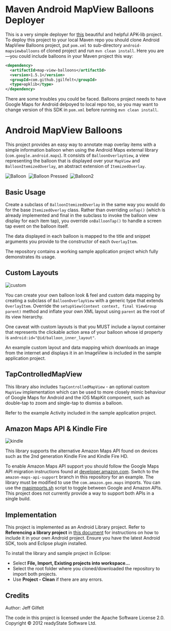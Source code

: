 # Maven Android MapView Balloons Deployer

This is a very simple deployer for [this](https://github.com/jgilfelt/android-mapviewballoons) beautiful and helpful APK-lib project. To deploy this project to your local Maven repo you should clone Android MapView Balloons project, put `pom.xml` to sub-directory `android-mapviewballoons` of cloned project and run `mvn clean install`. Here you are—you could include balloons in your Maven project this way:

```xml
<dependency>
  <artifactId>map-view-balloons</artifactId>
  <version>1.5.1</version>
  <groupId>com.github.jgilfelt</groupId>
  <type>apklib</type>
</dependency>
```

There are some troubles you could be faced. Balloons project needs to have Google Maps for Android delpoyed to local repo too, so you may want to change version of this SDK in `pom.xml` before running `mvn clean install`.


Android MapView Balloons
========================

This project provides an easy way to annotate map overlay items with a simple information balloon when using the Android Maps external library (`com.google.android.maps`). It consists of `BalloonOverlayView`, a view representing the balloon that is displayed over your `MapView` and `BalloonItemizedOverlay`, an abstract extension of `ItemizedOverlay`.

![Balloon](http://jeffgilfelt.com/mapviewballoons/mvb-1a.png "Balloon")&nbsp;
![Balloon Pressed](http://jeffgilfelt.com/mapviewballoons/mvb-2a.png "Balloon Pressed")&nbsp;
![Balloon2](http://jeffgilfelt.com/mapviewballoons/mvb-3a.png "Balloon Disclose")

Basic Usage
-----------

Create a subclass of `BalloonItemizedOverlay` in the same way you would do for the base `ItemizedOverlay` class. Rather than overriding `onTap()` (which is already implemented and final in the subclass to invoke the balloon view display for each item tap), you override `onBalloonTap()` to handle a screen tap event on the balloon itself.

The data displayed in each balloon is mapped to the title and snippet arguments you provide to the constructor of each `OverlayItem`.

The repository contains a working sample application project which fully demonstrates its usage.

Custom Layouts
--------------

![custom](http://jeffgilfelt.com/mapviewballoons/mvb-4a.png "custom")

You can create your own balloon look & feel and custom data mapping by creating a subclass of `BalloonOverlayView` with a generic type that extends `OverlayItem`. Override the `setupView(Context context, final ViewGroup parent)` method and inflate your own XML layout using `parent` as the root of its view hierarchy.

One caveat with custom layouts is that you MUST include a layout container that represents the clickable action area of your balloon whose id property is `android:id="@id/balloon_inner_layout"`.

An example custom layout and data mapping which downloads an image from the internet and displays it in an ImageView is included in the sample application project.

TapControlledMapView
--------------------

This library also includes `TapControlledMapView` - an optional custom `MapView` implementation which can be used to more closely mimic behaviour of Google Maps for Android and the iOS MapKit component, such as double-tap to zoom and single-tap to dismiss a balloon.

Refer to the example Activity included in the sample application project.

Amazon Maps API & Kindle Fire
-----------------------------

![kindle](http://jeffgilfelt.com/mapviewballoons/kindle.png "kindle")

This library supports the alternative Amazon Maps API found on devices such as the 2nd generation Kindle Fire and Kindle Fire HD.

To enable Amazon Maps API support you should follow the Google Maps API migration instructions found at [developer.amazon.com](http://developer.amazon.com). Switch to the `amazon-maps-api-support` branch in this repository for an example. The library must be modified to use the `com.amazon.geo.maps` imports. You can use the [mapimports.sh](https://gist.github.com/3715056) script to toggle between Google and Amazon APIs. This project does not currently provide a way to support both APIs in a single build.

Implementation
--------------

This project is implemented as an Android Library project. Refer to **Referencing a library project** in [this document](http://developer.android.com/guide/developing/projects/projects-eclipse.html#ReferencingLibraryProject) for instructions on how to include it in your own Android project. Ensure you have the latest Android SDK, tools and Eclipse plugin installed.

To install the library and sample project in Eclipse:

- Select **File, Import, Existing projects into workspace...**
- Select the root folder where you cloned/downloaded the repository to import both projects.
- Use **Project - Clean** if there are any errors.

Credits
-------

Author: Jeff Gilfelt

The code in this project is licensed under the Apache Software License 2.0.
<br />
Copyright &copy; 2012 readyState Software Ltd.
